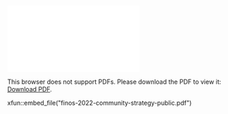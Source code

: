 <object data="finos-2022-community-strategy-public.pdf" type="application/pdf" width="700px" height="700px">
    <embed src="finos-2022-community-strategy-public.pdf">
        <p>This browser does not support PDFs. Please download the PDF to view it: <a href="finos-2022-community-strategy-public.pdf">Download PDF</a>.</p>
    </embed>
</object>

xfun::embed_file("finos-2022-community-strategy-public.pdf")
